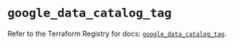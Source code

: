# `google_data_catalog_tag`

Refer to the Terraform Registry for docs: [`google_data_catalog_tag`](https://registry.terraform.io/providers/hashicorp/google/5.41.0/docs/resources/data_catalog_tag).
